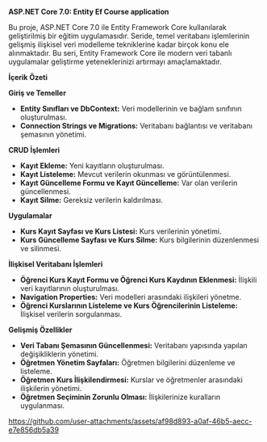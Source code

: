 
**ASP.NET Core 7.0: Entity Ef Course application**

Bu proje, ASP.NET Core 7.0 ile Entity Framework Core kullanılarak geliştirilmiş bir eğitim uygulamasıdır. Seride, temel veritabanı işlemlerinin gelişmiş ilişkisel veri modelleme tekniklerine kadar birçok konu ele alınmaktadır. Bu seri, Entity Framework Core ile modern veri tabanlı uygulamalar geliştirme yeteneklerinizi artırmayı amaçlamaktadır.

**İçerik Özeti**

**Giriş ve Temeller**
- **Entity Sınıfları ve DbContext:** Veri modellerinin ve bağlam sınıfının oluşturulması.
- **Connection Strings ve Migrations:** Veritabanı bağlantısı ve veritabanı şemasının yönetimi.

**CRUD İşlemleri**
- **Kayıt Ekleme:** Yeni kayıtların oluşturulması.
- **Kayıt Listeleme:** Mevcut verilerin okunması ve görüntülenmesi.
- **Kayıt Güncelleme Formu ve Kayıt Güncelleme:** Var olan verilerin güncellenmesi.
- **Kayıt Silme:** Gereksiz verilerin kaldırılması.

**Uygulamalar**
- **Kurs Kayıt Sayfası ve Kurs Listesi:** Kurs verilerinin yönetimi.
- **Kurs Güncelleme Sayfası ve Kurs Silme:** Kurs bilgilerinin düzenlenmesi ve silinmesi.

**İlişkisel Veritabanı İşlemleri**
- **Öğrenci Kurs Kayıt Formu ve Öğrenci Kurs Kaydının Eklenmesi:** İlişkili veri kayıtlarının oluşturulması.
- **Navigation Properties:** Veri modelleri arasındaki ilişkileri yönetme.
- **Öğrenci Kurslarının Listeleme ve Kurs Öğrencilerinin Listeleme:** İlişkisel verilerin sorgulanması.

**Gelişmiş Özellikler**
- **Veri Tabanı Şemasının Güncellenmesi:** Veritabanı yapısında yapılan değişikliklerin yönetimi.
- **Öğretmen Yönetim Sayfaları:** Öğretmen bilgilerini düzenleme ve listeleme.
- **Öğretmen Kurs İlişkilendirmesi:** Kurslar ve öğretmenler arasındaki ilişkilerin yönetimi.
- **Öğretmen Seçiminin Zorunlu Olması:** İlişkilerinize kuralların uygulanması.




https://github.com/user-attachments/assets/af98d893-a0af-46b5-aecc-e7e856db5a39

